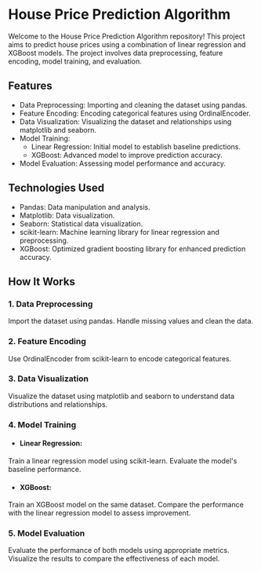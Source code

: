 # House Price Prediction Algorithm
Welcome to the House Price Prediction Algorithm repository! This project aims to predict house prices using a combination of linear regression and XGBoost models. The project involves data preprocessing, feature encoding, model training, and evaluation.

## Features
- Data Preprocessing: Importing and cleaning the dataset using pandas.
- Feature Encoding: Encoding categorical features using OrdinalEncoder.
- Data Visualization: Visualizing the dataset and relationships using matplotlib and seaborn.
- Model Training:
   - Linear Regression: Initial model to establish baseline predictions.
   - XGBoost: Advanced model to improve prediction accuracy.
- Model Evaluation: Assessing model performance and accuracy.

## Technologies Used
- Pandas: Data manipulation and analysis.
- Matplotlib: Data visualization.
- Seaborn: Statistical data visualization.
- scikit-learn: Machine learning library for linear regression and preprocessing.
- XGBoost: Optimized gradient boosting library for enhanced prediction accuracy.

## How It Works
### 1. Data Preprocessing
Import the dataset using pandas.
Handle missing values and clean the data.
### 2. Feature Encoding
Use OrdinalEncoder from scikit-learn to encode categorical features.
### 3. Data Visualization
Visualize the dataset using matplotlib and seaborn to understand data distributions and relationships.
### 4. Model Training
 - #### Linear Regression:
Train a linear regression model using scikit-learn.
Evaluate the model's baseline performance.
 - #### XGBoost:
Train an XGBoost model on the same dataset.
Compare the performance with the linear regression model to assess improvement.
### 5. Model Evaluation
Evaluate the performance of both models using appropriate metrics.
Visualize the results to compare the effectiveness of each model.

